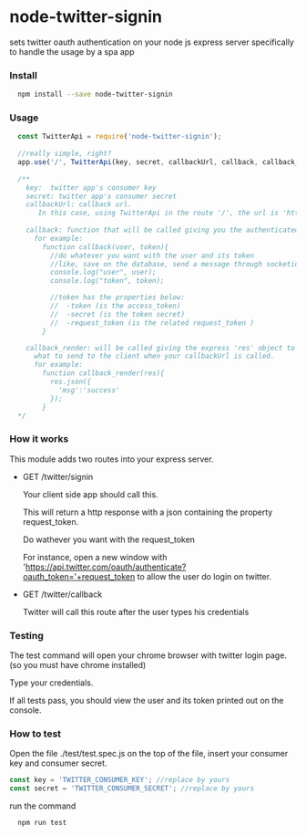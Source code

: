 # node-twitter-signin
sets twitter oauth authentication on your node js express server specifically to handle the usage by a spa app

### Install 
```sh
  npm install --save node-twitter-signin
```

### Usage 
```javascript
  const TwitterApi = require('node-twitter-signin');
  
  //really simple, right?
  app.use('/', TwitterApi(key, secret, callbackUrl, callback, callback_render ));
  
  /**
    key:  twitter app's consumer key
    secret: twitter app's consumer secret 
    callbackUrl: callback url. 
       In this case, using TwitterApi in the route '/', the url is 'http://localhost:3000/twitter/callback'
    
    callback: function that will be called giving you the authenticated user and its token.
      for example:
        function callback(user, token){
          //do whatever you want with the user and its token
          //like, save on the database, send a message through socketio to the client app, etc...
          console.log("user", user);
          console.log("token", token);

          //token has the properties below:
          //  -token (is the access_token)
          //  -secret (is the token secret)
          //  -request_token (is the related request_token )
        }

    callback_render: will be called giving the express 'res' object to allow you decide 
      what to send to the client when your callbackUrl is called.
      for example:
        function callback_render(res){
          res.json({
            'msg':'success'
          });
        }
  */

```

### How it works 

This module adds two routes into your express server.

* GET /twitter/signin

  Your client side app should call this.
  
  This will return a http response with a json containing the property request_token.
  
  Do wathever you want with the request_token
  
  For instance, open a new window with 'https://api.twitter.com/oauth/authenticate?oauth_token='+request_token 
  to allow the user do login on twitter.

* GET /twitter/callback 
  
  Twitter will call this route after the user types his credentials

### Testing

The test command will open your chrome browser with twitter login page. (so you must have chrome installed)

Type your credentials.

If all tests pass, you should view the user and its token printed out on the console.

### How to test

Open the file ./test/test.spec.js
on the top of the file, insert your consumer key and consumer secret.

```javascript
const key = 'TWITTER_CONSUMER_KEY'; //replace by yours
const secret = 'TWITTER_CONSUMER_SECRET'; //replace by yours
```

run the command
```sh
  npm run test
```
